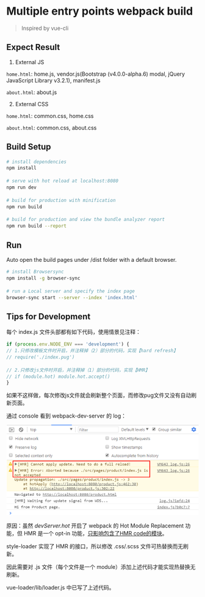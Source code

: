 # Multiple entry points webpack build

> Inspired by vue-cli

## Expect Result

1. External JS

  `home.html`: home.js, vendor.js(Bootstrap (v4.0.0-alpha.6) modal, jQuery JavaScript Library v3.2.1), manifest.js

  `about.html`: about.js

2. External CSS

  `home.html`: common.css, home.css

  `about.html`: common.css, about.css

## Build Setup

``` bash
# install dependencies
npm install

# serve with hot reload at localhost:8080
npm run dev

# build for production with minification
npm run build

# build for production and view the bundle analyzer report
npm run build --report
```
## Run

Auto open the build pages under /dist folder with a default browser.

``` bash
# install Browsersync
npm install -g browser-sync

# run a Local server and specify the index page
browser-sync start --server --index 'index.html'
```

## Tips for Development

每个 index.js 文件头部都有如下代码，使用情景见注释：

```js
if (process.env.NODE_ENV === 'development') {
// 1.只修改模板文件时开启，并注释掉（2）部分的代码，实现【hard refresh】
// require('./index.pug')

// 2.只修改js文件时开启，并注释掉（1）部分的代码，实现【HMR】
// if (module.hot) module.hot.accept()
}
```

如果不这样做，每次修改js文件就会刷新整个页面，而修改pug文件又没有自动刷新页面。

通过 console 看到 webpack-dev-server 的 log：

<img src="/accept-HMR.png" alt="Rebase feature onto master">

原因：虽然 _devServer.hot_ 开启了 webpack 的 Hot Module Replacement 功能，但 HMR 是一个 opt-in 功能，[只影响包含了HMR code的模块](https://webpack.js.org/concepts/hot-module-replacement/#in-a-module)。

style-loader 实现了 HMR 的接口，所以修改 .css/.scss 文件可热替换而无刷新。

因此需要对 .js 文件（每个文件是一个 module）添加上述代码才能实现热替换无刷新。

vue-loader/lib/loader.js 中已写了上述代码。
